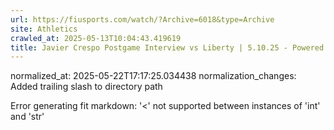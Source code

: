 ```yaml
---
url: https://fiusports.com/watch/?Archive=6018&type=Archive
site: Athletics
crawled_at: 2025-05-13T10:04:43.419619
title: Javier Crespo Postgame Interview vs Liberty | 5.10.25 - Powered by SIDEARM Showcase - FIU Athletics
---
```

normalized_at: 2025-05-22T17:17:25.034438
normalization_changes: Added trailing slash to directory path

Error generating fit markdown: '<' not supported between instances of 'int' and 'str'